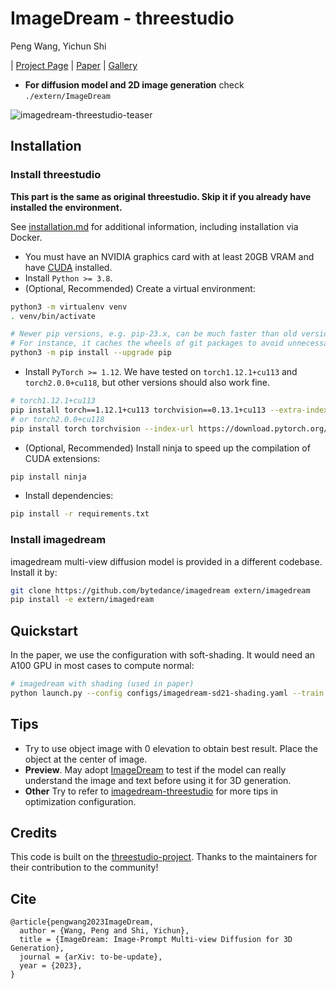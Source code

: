 # ImageDream - threestudio
Peng Wang, Yichun Shi

| [Project Page](https://image-dream.github.io/) | [Paper](https://arxiv.org/abs/2308.16512) | [Gallery](https://mv-dream.github.io/gallery_0.html) 


- **For diffusion model and 2D image generation** check ```./extern/ImageDream```

![imagedream-threestudio-teaser](https://github.com/bytedance/imagedream-threestudio/assets/21265012/b2fef804-7f3f-4b3a-a1a9-8b51596deb54)

## Installation

### Install threestudio

**This part is the same as original threestudio. Skip it if you already have installed the environment.**

See [installation.md](docs/installation.md) for additional information, including installation via Docker.

- You must have an NVIDIA graphics card with at least 20GB VRAM and have [CUDA](https://developer.nvidia.com/cuda-downloads) installed.
- Install `Python >= 3.8`.
- (Optional, Recommended) Create a virtual environment:

```sh
python3 -m virtualenv venv
. venv/bin/activate

# Newer pip versions, e.g. pip-23.x, can be much faster than old versions, e.g. pip-20.x.
# For instance, it caches the wheels of git packages to avoid unnecessarily rebuilding them later.
python3 -m pip install --upgrade pip
```

- Install `PyTorch >= 1.12`. We have tested on `torch1.12.1+cu113` and `torch2.0.0+cu118`, but other versions should also work fine.

```sh
# torch1.12.1+cu113
pip install torch==1.12.1+cu113 torchvision==0.13.1+cu113 --extra-index-url https://download.pytorch.org/whl/cu113
# or torch2.0.0+cu118
pip install torch torchvision --index-url https://download.pytorch.org/whl/cu118
```

- (Optional, Recommended) Install ninja to speed up the compilation of CUDA extensions:

```sh
pip install ninja
```

- Install dependencies:

```sh
pip install -r requirements.txt
```

### Install imagedream
imagedream multi-view diffusion model is provided in a different codebase. Install it by:

```sh
git clone https://github.com/bytedance/imagedream extern/imagedream
pip install -e extern/imagedream 
```


## Quickstart

In the paper, we use the configuration with soft-shading. It would need an A100 GPU in most cases to compute normal:
```sh
# imagedream with shading (used in paper)
python launch.py --config configs/imagedream-sd21-shading.yaml --train --gpu 0 system.prompt_processor.prompt="an astronaut riding a horse"
```

## Tips
- Try to use object image with 0 elevation to obtain best result. Place the object at the center of image. 
- **Preview**.  May adopt [ImageDream](https://github.com/bytedance/imagedream) to test if the model can really understand the image and text before using it for 3D generation.
- **Other** Try to refer to [imagedream-threestudio]() for more tips in optimization configuration.


## Credits
This code is built on the [threestudio-project](https://github.com/threestudio-project/threestudio). Thanks to the maintainers for their contribution to the community!


## Cite
```
@article{pengwang2023ImageDream,
  author = {Wang, Peng and Shi, Yichun},
  title = {ImageDream: Image-Prompt Multi-view Diffusion for 3D Generation},
  journal = {arXiv: to-be-update},
  year = {2023},
}
```
